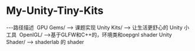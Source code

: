 # My-Unity-Tiny-Kits

---路径描述
  GPU Gems/ --> 课题实现
  Unity Kits/ --> 让生活更舒心的 Unity 小工具
  OpenlGL/ -->基于GLFW和C++的，环境类和oepgnl shader
  Unity Shader/ --> shaderlab 的 shader
